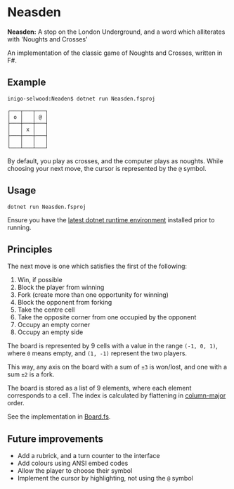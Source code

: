 # Neasden

**Neasden:** A stop on the London Underground, and a word which alliterates with 'Noughts and Crosses'

An implementation of the classic game of Noughts and Crosses, written in F#.

## Example

```
inigo-selwood:Neaden$ dotnet run Neasden.fsproj

┌───┬───┬───┐
│ o │   │ @ │
├───┼───┼───┤
│   │ x │   │
├───┼───┼───┤
│   │   │   │
└───┴───┴───┘
```

By default, you play as crosses, and the computer plays as noughts. While choosing your next move, the cursor is represented by the `@` symbol.

## Usage

```
dotnet run Neasden.fsproj
```

Ensure you have the [latest dotnet runtime environment](https://dotnet.microsoft.com/en-us/download/dotnet/6.0) installed prior to running.

## Principles

The next move is one which satisfies the first of the following:

1. Win, if possible
2. Block the player from winning
3. Fork (create more than one opportunity for winning)
3. Block the opponent from forking
4. Take the centre cell
5. Take the opposite corner from one occupied by the opponent
6. Occupy an empty corner
7. Occupy an empty side

The board is represented by 9 cells with a value in the range `(-1, 0, 1)`, where `0` means empty, and `(1, -1)` represent the two players.

This way, any axis on the board with a sum of `±3` is won/lost, and one with a sum `±2` is a fork.

The board is stored as a list of 9 elements, where each element corresponds to a cell. The index is calculated by flattening in [column-major](https://en.wikipedia.org/wiki/Row-_and_column-major_order) order.

See the implementation in [Board.fs](source\Board.fs).

## Future improvements

- Add a rubrick, and a turn counter to the interface
- Add colours using ANSI embed codes
- Allow the player to choose their symbol
- Implement the cursor by highlighting, not using the `@` symbol
